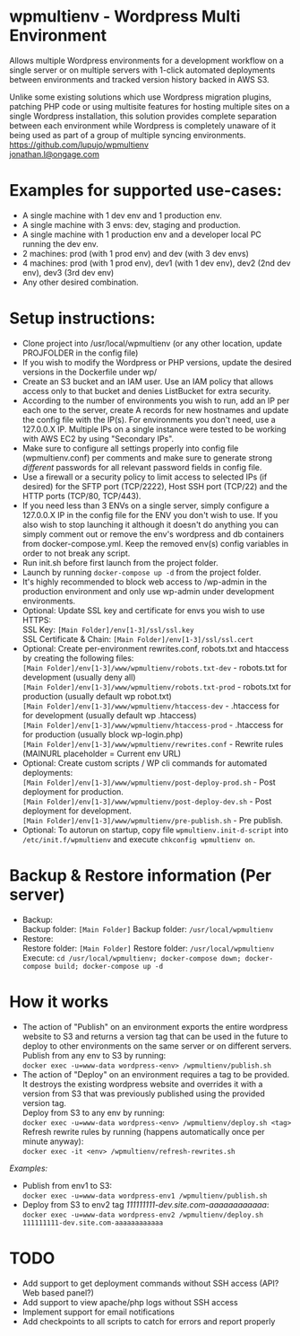 # wpmultienv - Wordpress Multi Environment
Allows multiple Wordpress environments for a development workflow on a single server or on multiple servers with 1-click automated deployments between environments and tracked version history backed in AWS S3.

Unlike some existing solutions which use Wordpress migration plugins, patching PHP code or using multisite features for hosting multiple sites on a single Wordpress installation, this solution provides complete separation between each environment while Wordpress is completely unaware of it being used as part of a group of multiple syncing environments.
https://github.com/lupujo/wpmultienv \
jonathan.l@ongage.com

# Examples for supported use-cases:
* A single machine with 1 dev env and 1 production env.
* A single machine with 3 envs: dev, staging and production.
* A single machine with 1 production env and a developer local PC running the dev env.
* 2 machines: prod (with 1 prod env) and dev (with 3 dev envs)
* 4 machines: prod (with 1 prod env), dev1 (with 1 dev env), dev2 (2nd dev env), dev3 (3rd dev env)
* Any other desired combination.

# Setup instructions:
* Clone project into /usr/local/wpmultienv (or any other location, update PROJFOLDER in the config file)
* If you wish to modify the Wordpress or PHP versions, update the desired versions in the Dockerfile under wp/
* Create an S3 bucket and an IAM user. Use an IAM policy that allows access only to that bucket and denies ListBucket for extra security.
* According to the number of environments you wish to run, add an IP per each one to the server, create A records for new hostnames and update the config file with the IP(s). For environments you don't need, use a 127.0.0.X IP. Multiple IPs on a single instance were tested to be working with AWS EC2 by using "Secondary IPs". 
* Make sure to configure all settings properly into config file (wpmultienv.conf) per comments and make sure to generate strong *different* passwords for all relevant password fields in config file.
* Use a firewall or a security policy to limit access to selected IPs (if desired) for the SFTP port (TCP/2222), Host SSH port (TCP/22) and the HTTP ports (TCP/80, TCP/443).
* If you need less than 3 ENVs on a single server, simply configure a 127.0.0.X IP in the config file for the ENV you don't wish to use. If you also wish to stop launching it although it doesn't do anything you can simply comment out or remove the env's wordpress and db containers from docker-compose.yml. Keep the removed env(s) config variables in order to not break any script.
* Run init.sh before first launch from the project folder.
* Launch by running ```docker-compose up -d``` from the project folder.
* It's highly recommended to block web access to /wp-admin in the production environment and only use wp-admin under development environments.
* Optional: Update SSL key and certificate for envs you wish to use HTTPS: \
SSL Key: ```[Main Folder]/env[1-3]/ssl/ssl.key``` \
SSL Certificate & Chain: ```[Main Folder]/env[1-3]/ssl/ssl.cert```
* Optional: Create per-environment rewrites.conf, robots.txt and htaccess by creating the following files: \
```[Main Folder]/env[1-3]/www/wpmultienv/robots.txt-dev``` - robots.txt for development (usually deny all) \
```[Main Folder]/env[1-3]/www/wpmultienv/robots.txt-prod``` - robots.txt for production (usually default wp robot.txt) \
```[Main Folder]/env[1-3]/www/wpmultienv/htaccess-dev``` - .htaccess for for development (usually default wp .htaccess) \
```[Main Folder]/env[1-3]/www/wpmultienv/htaccess-prod``` - .htaccess for for production (usually block wp-login.php) \
```[Main Folder]/env[1-3]/www/wpmultienv/rewrites.conf``` - Rewrite rules (MAINURL placeholder = Current env URL)
* Optional: Create custom scripts / WP cli commands for automated deployments: \
```[Main Folder]/env[1-3]/www/wpmultienv/post-deploy-prod.sh``` - Post deployment for production. \
```[Main Folder]/env[1-3]/www/wpmultienv/post-deploy-dev.sh``` - Post deployment for development. \
```[Main Folder]/env[1-3]/www/wpmultienv/pre-publish.sh``` - Pre publish.
* Optional: To autorun on startup, copy file ```wpmultienv.init-d-script``` into ```/etc/init.f/wpmultienv``` and execute ```chkconfig wpmultienv on```.

# Backup & Restore information (Per server)
* Backup: \
Backup folder: ```[Main Folder]```
Backup folder: ```/usr/local/wpmultienv```
* Restore: \
Restore folder: ```[Main Folder]```
Restore folder: ```/usr/local/wpmultienv```
Execute: ```cd /usr/local/wpmultienv; docker-compose down; docker-compose build; docker-compose up -d```

# How it works
* The action of "Publish" on an environment exports the entire wordpress website to S3 and returns a version tag that can be used in the future to deploy to other environments on the same server or on different servers. \
Publish from any env to S3 by running: \
```docker exec -u=www-data wordpress-<env> /wpmultienv/publish.sh```
* The action of "Deploy" on an environment requires a tag to be provided. It destroys the existing wordpress website and overrides it with a version from S3 that was previously published using the provided version tag. \
Deploy from S3 to any env by running: \
```docker exec -u=www-data wordpress-<env> /wpmultienv/deploy.sh <tag>```
Refresh rewrite rules by running (happens automatically once per minute anyway): \
```docker exec -it <env> /wpmultienv/refresh-rewrites.sh```

_Examples:_

* Publish from env1 to S3: \
```docker exec -u=www-data wordpress-env1 /wpmultienv/publish.sh```
* Deploy from S3 to env2 tag _111111111-dev.site.com-aaaaaaaaaaaa_: \
```docker exec -u=www-data wordpress-env2 /wpmultienv/deploy.sh 111111111-dev.site.com-aaaaaaaaaaaa```

# TODO
* Add support to get deployment commands without SSH access (API? Web based panel?)
* Add support to view apache/php logs without SSH access
* Implement support for email notifications
* Add checkpoints to all scripts to catch for errors and report properly
